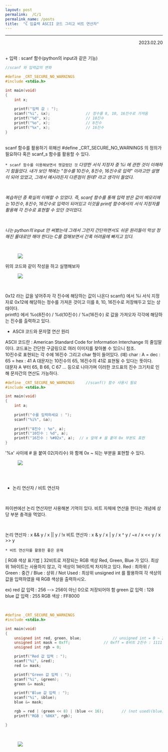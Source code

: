 ```yaml
---
layout: post
permalink:  /C/1
permalink_name: /posts
title:  "C 입출력 ASCII 코드 그리고 비트 연산자"
---
```


<!-- **C 입출력 ASCII 코드 그리고 비트 연산자** -->

---

<p style="text-align:right">2023.02.20</p>

<br>
+ 입력 : scanf 함수(python의 input과 같은 기능)


```c
//scanf 와 입력값의 변화

#define _CRT_SECURE_NO_WARNINGS
#include <stdio.h>

int main(void)
{
    int x;
    
    printf("입력 값 : ");
    scanf("%i", &x);				// 정수를 8, 10, 16진수로 가져옴
    printf("%d", x);				// 10진수
    printf("%o", x);				// 8진수
    printf("%x", x);				// 16진수
}
```

<br>
scanf 함수를 활용하기 위해선 
#define _CRT_SECURE_NO_WARNINGS 의 정의가 필요하다 혹은
scanf_s 함수를 활용할 수 있다.
<br>
<!-- <h1 style="font-color:orange;"> -->

`* scanf 함수를 이용해보면서 헷갈렸던 것`
_다양한 서식 지정자 중 %i 에 관한 것이 이해하기 힘들었다._
_내가 보던 책에는 "정수를 10진수, 8진수, 16진수로 입력" 이라고만 설명이 되어 있었고,_
_그래서 예시라든지 다른점이 뭔데? 라고 생각이 들었다._

<br>

_복습하던 중 확실히 이해할 수 있었다._
_즉, scanf 함수를 통해 입력 받은 값이 메모리에는 10진수, 8진수, 16진수로 입력이 되어있고_
_이것을 printf 함수에서의 서식 지정자를 활용해 각 진수로 표현할 수 있던 것이었다._

<br>

_나는 python의 input 만 써봤는데 그래서 그런지 간단하면서도 쉬운 원리들이_
_막상 정해진 룰대로만 해야 한다는 C를 접해보면서_
_간혹 어려움에 빠지고 있다._

<br>

<figure class="fig">
<img class="image" src="https://img1.daumcdn.net/thumb/R1280x0/?scode=mtistory2&fname=https%3A%2F%2Fblog.kakaocdn.net%2Fdn%2FbLKY3K%2FbtrZ8Nl9zQY%2FPkPTiLDQqpJF0EUCK9saIK%2Fimg.png">
</figure>
위의 코드와 같이 작성을 하고 실행해보자
<figure class="fig">
<img class="image" src="https://img1.daumcdn.net/thumb/R1280x0/?scode=mtistory2&fname=https%3A%2F%2Fblog.kakaocdn.net%2Fdn%2FcItt4z%2FbtrZ4cU3Iyy%2F3GrBUtI1lUK8lkSDaLxkh0%2Fimg.png">
</figure>
<br>

0x12 라는 값을 넣어주자 각 진수에 해당하는 값이 나온다
scanf() 에서 %i 서식 지정자로 0x12에 해당하는 정수를 가져온 것이고
이를 8, 10, 16진수로 저장해두고 있는 상태이다.
<br>
printf() 에서 %o(8진수) / %d(10진수) / %x(16진수) 로 값을 가져오자
각각에 해당하는 진수를 출력하고 있다.
<br>


+ ASCII 코드와 문자열 연산 원리

ASCII 코드란 : American Standard Code for Information Interchange 의 줄임말이다.
코드표는 간단한 구글링으로 여러 이미지를 찾아볼 수 있으니 참조.
<br>
10진수로 표현되는 각 수에 16진수 그리고 char 형이 들어있다.
(예) char : A = dec : 65 = hex : 41
A 대문자는 10진수의 65, 16진수의 41로 표현될 수 있다는 뜻이다.
<br>
대문자 A 부터 65, B 66, C 67 ... 등으로 나아가며
이러한 코드표의 진수 크기차로 인해 문자간의 연산도 가능하다.
```c
#define _CRT_SECURE_NO_WARNINGS		//scanf() 함수 사용시 필요
#include <stdio.h>

int main(void)
{
	int a;
    
    printf("수를 입력하세요 : ");
    scanf("%i%", &a);
    
    printf("8진수 : %o", a);
    printf("10진수 : %d", a);
    printf("16진수 : %#02x", a);	// x 앞에 # 을 붙여 0x 부분도 표현
}
```
'%x' 사이에 # 을 붙여 02(자리수) 와 함께 0x ~ 되는 부분을 표현할 수 있다.

<figure class="fig">
<img class="image" src="https://img1.daumcdn.net/thumb/R1280x0/?scode=mtistory2&fname=https%3A%2F%2Fblog.kakaocdn.net%2Fdn%2FkPJkW%2FbtrZ7qLMmtI%2F02gtR3J8UZXR8LdaT9YEhk%2Fimg.png">
</figure>

<br>
<br>

+ 논리 연산자 / 비트 연산자

<br>

파이썬에선 논리 연산자만 사용해본 기억이 있다.
비트 자체에 연산을 한다는 개념에 상당 부분 충격을 먹었다.

<br>

논리 연산자 : x && y / x || y / !x
비트 연산자 : x & y / x | y / x ^ y / ~x / x << y / x >> y

`* 비트 연산자를 활용한 좋은 문제`

[ RGB 색상 표기법 ]
32비트로 저장되는 RGB 색상 Red, Green, Blue 가 있다.
최상위 1바이트는 사용하지 않고, 각 색상이 1바이트씩 차지하고 있다.
Red : 최하위 / Green : 중간 / Blue : 상위 / Not Used : 최상위
unsigned int 를 활용하여 각 색상의 값을 입력하였을 때 RGB 색상을 출력하시오.

ex) 
red 값 입력 : 256 --> 256이 아닌 0으로 저장되어야 함
green 값 입력 : 128
blue 값 입력 : 255
RGB 색상 : FF8000

<br>

```c
#define _CRT_SECURE_NO_WARNINGS
#include <stdio.h>

int main(void)
{
	unsigned int red, green, blue;				// unsigned int = 0 ~ 255
	unsigned int mask = 0xff;				// 0xff = 8비트 2진수 : 1111 1111
	unsigned int rgb = 0;

	printf("Red 값 입력 : ");
	scanf("%i", &red);
	red &= mask;

	printf("Green 값 입력 : ");
	scanf("%i", &green);
	green &= mask;

	printf("Blue 값 입력 : ");
	scanf("%i", &blue);
	blue &= mask;

	rgb = red | (green << 8) | (blue << 16);		// (not used)(blue)(green)(red) 8비트씩
	printf("RGB : %06X", rgb);

}
```

<br>

<figure class="fig">
<img class="image" src="https://img1.daumcdn.net/thumb/R1280x0/?scode=mtistory2&fname=https%3A%2F%2Fblog.kakaocdn.net%2Fdn%2FoKtqk%2FbtrZ9GG8m3E%2FLkAIhznM57OjMNn5xMrbfk%2Fimg.png">
</figure>